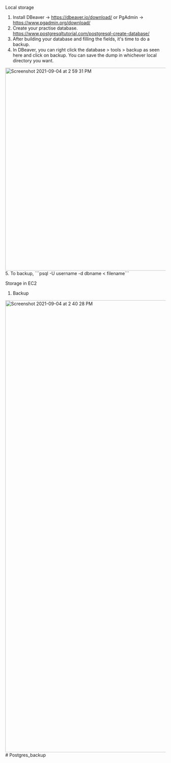 Local storage
1. Install DBeaver -> https://dbeaver.io/download/ or PgAdmin -> https://www.pgadmin.org/download/
2. Create your practise database. https://www.postgresqltutorial.com/postgresql-create-database/ 
3. After building your database and filling the fields, it's time to do a backup.
4. In DBeaver, you can right click the database > tools > backup as seen here and click on backup. You can save the dump in whichever local directory you want. 
<img width="636" alt="Screenshot 2021-09-04 at 2 59 31 PM" src="https://user-images.githubusercontent.com/57052760/132085882-4c2348b1-2738-4aa3-9188-345095be92fa.png">
5. To backup, ```psql -U username -d dbname < filename```

Storage in EC2 

1. Backup 

<img width="1417" alt="Screenshot 2021-09-04 at 2 40 28 PM" src="https://user-images.githubusercontent.com/57052760/132085702-0b3fa736-43cf-44e8-8d69-053bac2c1248.png">
# Postgres_backup

